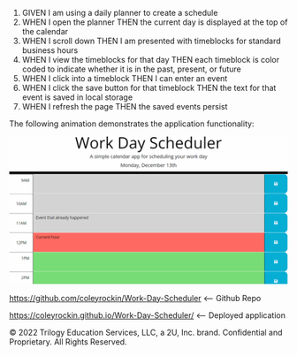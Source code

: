1. GIVEN I am using a daily planner to create a schedule
2. WHEN I open the planner THEN the current day is displayed at the top of the calendar
4. WHEN I scroll down THEN I am presented with timeblocks for standard business hours
6. WHEN I view the timeblocks for that day THEN each timeblock is color coded to indicate whether it is in the past, present, or future
7. WHEN I click into a timeblock THEN I can enter an event
8. WHEN I click the save button for that timeblock THEN the text for that event is saved in local storage
9. WHEN I refresh the page THEN the saved events persist


The following animation demonstrates the application functionality:

![Work Day Scheduler app with color-coded time slots shows a new event being typed in the 5PM slot.](./assets/images/05-third-party-apis-homework-demo.gif)

https://github.com/coleyrockin/Work-Day-Scheduler <-- Github Repo

https://coleyrockin.github.io/Work-Day-Scheduler/ <-- Deployed application

© 2022 Trilogy Education Services, LLC, a 2U, Inc. brand. Confidential and Proprietary. All Rights Reserved.
